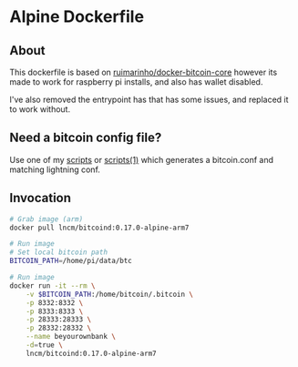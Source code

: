 # Alpine Dockerfile

## About

This dockerfile is based on [ruimarinho/docker-bitcoin-core](https://github.com/ruimarinho/docker-bitcoin-core/blob/master/0.17/alpine/Dockerfile) however its made to work for raspberry pi installs, and also has wallet disabled.

I've also removed the entrypoint has that has some issues, and replaced it to work without.

## Need a bitcoin config file?

Use one of my [scripts](https://gitlab.com/nolim1t/financial-independence/tree/master/contrib/lightningd-config-generator) or [scripts(1)](https://github.com/lncm/dockerfiles/tree/master/contrib/lightningd-config-generator) which generates a bitcoin.conf and matching lightning conf.


## Invocation

```bash
# Grab image (arm)
docker pull lncm/bitcoind:0.17.0-alpine-arm7

# Run image
# Set local bitcoin path
BITCOIN_PATH=/home/pi/data/btc

# Run image
docker run -it --rm \
    -v $BITCOIN_PATH:/home/bitcoin/.bitcoin \
    -p 8332:8332 \
    -p 8333:8333 \
    -p 28333:28333 \
    -p 28332:28332 \
    --name beyourownbank \
    -d=true \
    lncm/bitcoind:0.17.0-alpine-arm7
```

